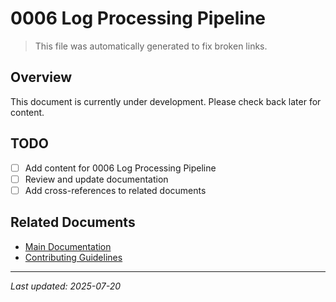 # 0006 Log Processing Pipeline

> This file was automatically generated to fix broken links.

## Overview

This document is currently under development. Please check back later for content.

## TODO

- [ ] Add content for 0006 Log Processing Pipeline
- [ ] Review and update documentation
- [ ] Add cross-references to related documents

## Related Documents

- [Main Documentation](../../index.md)
- [Contributing Guidelines](../../CONTRIBUTING.md)

______________________________________________________________________

*Last updated: 2025-07-20*
